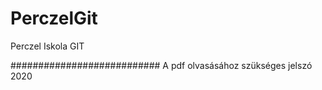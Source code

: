# PerczelGit
 Perczel Iskola GIT

###########################
A pdf olvasásához szükséges jelszó 2020
